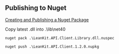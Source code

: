 ## Publishing to Nuget

[Creating and Publishing a Nuget Package](http://docs.nuget.org/docs/creating-packages/creating-and-publishing-a-package)

Copy latest .dll into .\lib\net40

`nuget pack .\LeanKit.API.Client.Library.dll.nuspec`

`nuget push .\LeanKit.API.Client.1.2.0.nupkg`